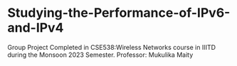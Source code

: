 # Studying-the-Performance-of-IPv6-and-IPv4
Group Project Completed in CSE538:Wireless Networks course in IIITD during the Monsoon 2023 Semester. Professor: Mukulika Maity
